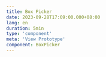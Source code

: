 ```yaml
---
title: Box Picker
date: 2023-09-28T17:09:00.000+08:00
lang: en
duration: 5min
type: 'component'
meta: 'View Prototype'
component: BoxPicker
---
```


<Title />

<BoxPicker />
